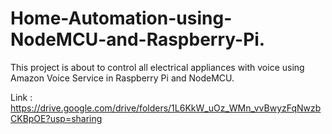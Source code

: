 # Home-Automation-using-NodeMCU-and-Raspberry-Pi.
This project is about to control all electrical appliances with voice using Amazon Voice Service in Raspberry Pi and NodeMCU.

Link : https://drive.google.com/drive/folders/1L6KkW_uOz_WMn_vvBwyzFqNwzbCKBpOE?usp=sharing
